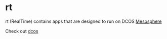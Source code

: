 # rt
rt (RealTime) contains apps that are designed to run on DCOS [Mesosphere](https://mesosphere.com/)

Check out [dcos](docs/README.md)
